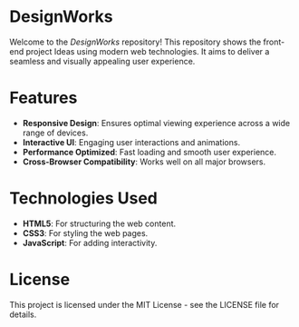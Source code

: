 # DesignWorks
Welcome to the $DesignWorks$ repository! This repository shows the front-end project Ideas using modern web technologies. It aims to deliver a seamless and visually appealing user experience.
<br>
# Features
  - **Responsive Design**: Ensures optimal viewing experience across a wide range of devices.
  - **Interactive UI**: Engaging user interactions and animations.
  - **Performance Optimized**: Fast loading and smooth user experience.
  - **Cross-Browser Compatibility**: Works well on all major browsers.

# Technologies Used
- **HTML5**: For structuring the web content.
- **CSS3**: For styling the web pages.
- **JavaScript**: For adding interactivity.

# License
This project is licensed under the MIT License - see the LICENSE file for details.

